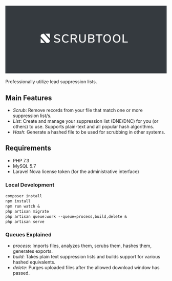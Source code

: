 ![Scrubtool](./public/img/logo-social.png)

Professionally utilize lead suppression lists.

## Main Features

* *Scrub*: Remove records from your file that match one or more suppression list/s.
* *List*: Create and manage your suppression list (DNE/DNC) for you (or others) to use. Supports plain-text and all popular hash algorithms.
* *Hash*: Generate a hashed file to be used for scrubbing in other systems.

## Requirements

* PHP 7.3
* MySQL 5.7
* Laravel Nova license token (for the administrative interface)

### Local Development

    composer install
    npm install
    npm run watch &
    php artisan migrate
    php artisan queue:work --queue=process,build,delete &
    php artisan serve

### Queues Explained

* *process*: Imports files, analyzes them, scrubs them, hashes them, generates exports.
* *build*: Takes plain text suppression lists and builds support for various hashed equivalents.
* *delete*: Purges uploaded files after the allowed download window has passed.
